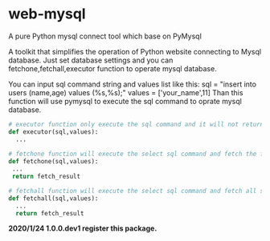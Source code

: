 # web-mysql
A pure Python mysql connect tool which base on PyMysql

A toolkit that simplifies the operation of Python website connecting to Mysql database.
Just set database settings and you can fetchone,fetchall,executor function to operate mysql database.


You can input sql command string and values list like this:
sql = "insert into users (name,age) values (%s,%s);"
values = ['your_name',11]
Than this function will use pymysql to execute the sql command to oprate mysql database.

```Python
# executor function only execute the sql command and it will not return anything.
def executor(sql,values):
  ...
 
# fetchone function will execute the select sql command and fetch the first select result.
def fetchone(sql,values):
 ...
 return fetch_result

# fetchall function will execute the select sql command and fetch all select result as list.
def fetchall(sql,values):
  ...
  return fetch_result
```


**2020/1/24	1.0.0.dev1 register this package.**
